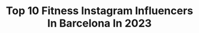 ---
title: Top 10 Fitness Instagram Influencers In Barcelona In 2023
description: >-
  Find top fitness Instagram influencers in Barcelona in 2023. Most popular hashtags: #fitness #barcelona #summer #fitnessmotivation.
platform: Instagram
hits: 88
text_top: Analyze the top-rated Instagram influencers on inBeat.
text_bottom: Our database has 88 Instagram influencers like this in Barcelona, Spain for you to work with.
profiles:
  - username: "polcejas"
    fullname: >-
      POL CEJAS ⚡️
    bio: >-
      • ☯️ Movimiento & Mentalidad • 👁 Master Sport Science & Health • 🏋🏽‍♂️ @powerbypolcejas • /// Adidas Coach
    location: "Spain"
    followers: 10358
    engagement: 400
    commentsToLikes: 0.049813
    id: ck8t5xliqbl580j786ez7wup7
    verified: false
    hashtags: "#adidasrunners, #fitnessbarcelona, #barcelonafitness, #squat"
  - username: "maia.rose.roberts"
    fullname: >-
      maia🌹rose
    bio: >-
      📍 ᴀɴɴᴀʀᴇʟʟᴀ 🌟 Prix de Lausanne 2021 🇬🇧 🌟 I n s i d e D a n c e A m b a s s a d o r 🌟 RClass Ambassador @klassdance
    location: "Spain"
    followers: 3848
    engagement: 1724
    commentsToLikes: 0.048429
    id: ckaorgxzvn60k0i78cv2j2nds
    verified: false
    hashtags: "#pdl2021, #dancersofinstagram, #dancer, #quarantine"
  - username: "luy983"
    fullname: >-
      Luciana Alves (Lucy) 🇧🇷 🇪🇸
    bio: >-
      👉 Embajadora @226ers 👉 Embajadora @sport_hg 👉 Embajadora @bend36_es 👉 Entrenador @kapurrosteam 👉 Apoyo @titanesmoneytransfer
    location: "Spain"
    followers: 5792
    engagement: 1590
    commentsToLikes: 0.059826
    id: ck5zwso9n6owj0i14ccx51uyb
    verified: false
    hashtags: "#barrabes, #viveguara, #trailrunninglife, #runninginspiration"
  - username: "alexsete__"
    fullname: >-
      𝑨𝑳𝑬𝑿   𝑼𝑴 🇹🇩
    bio: >-
      ______________ Fashion | Lifestyle | Fitness _____________ 📍Barcelona | Alba Iulia ✉️| Ƈontαct: ursete99@ցmαil.com Never duck your head win or lose
    location: "Spain"
    followers: 80085
    engagement: 213
    commentsToLikes: 0.090400
    id: ck8td1gtn1gka0j78ad20r1od
    verified: false
    hashtags: "#mensfashioner, #streetstyles, #moda, #mensstyleguide"
  - username: "germanfit_"
    fullname: >-
      German Lorenzo Navarro
    bio: >-
      10% descuento Zumub http://zumu.be/GERMANFIT Barcelona📍Fitness🏋️‍♂️ Running🏃‍♂️ Vidasana🥦 Alimentación 🍽 Entrenamiento personal🦸‍♂️ #sinexcusas
    location: "Spain"
    followers: 2690
    engagement: 1344
    commentsToLikes: 0.040108
    id: ckap6rkmuh4q80i789z75o5hy
    verified: false
    hashtags: "#nieve, #gymfitness, #picoftheday, #gymlove"
  - username: "raul.alvarado23"
    fullname: >-
      Raul Eduardo
    bio: >-
      📐Architect 📸 Photography 🇵🇦 Panama 📍 Barcelona
    location: "Spain"
    followers: 10404
    engagement: 910
    commentsToLikes: 0.026649
    id: ckf5q7lql8fla0j23zhat373d
    verified: false
    hashtags: "#parkguell, #summer, #hoscos, #panama"
  - username: "manukenpis"
    fullname: >-
      Manuel Moreno
    bio: >-
      🙎🏽‍♂️ Creador de contenido 👕 Moda, viajes, música y lifestyle 👖 📍#Madrid ↔️ Andújar (Jaén) 🌍 Next stop: Santander 📧 manukenpis@outlook.com
    location: "Spain"
    followers: 16597
    engagement: 1347
    commentsToLikes: 0.151261
    id: ck9wdmsq4ge460j78xt0jibg6
    verified: false
    hashtags: "#valencia, #hoscos, #outfitpost, #sunglasses"
  - username: "carmen.antonn"
    fullname: >-
      Carmen Antón
    bio: >-
      🎞 Actriz:@ocotalent_ rosamaria@ocotalent.com 📸 Moda&Publi: @salvadoragency @salvadormodels 🎬 @elclubdeactores 📍Madrid 👩🏼‍🎓Psychologist
    location: "Spain"
    followers: 25312
    engagement: 241
    commentsToLikes: 0.041234
    id: ck6txwt8b0b9u0j71z1sc9vck
    verified: false
    hashtags: "#happymonday, #tbt, #positivevibes, #balayagehair"
  - username: "dr_marcfit"
    fullname: >-
      Asem Marc Bacha. DDS
    bio: >-
      Spanish Dentist | Oral Implantology Professor at UIC @gornation Pro Athlete 🏆🥇WCO Battle of the Bars Dubai 2019 🏆🥇Feswc Arnold Classic Europe 2019
    location: "Spain"
    followers: 11294
    engagement: 707
    commentsToLikes: 0.030249
    id: ck5zvl4zd4fw00i14r0yv8e36
    verified: false
    hashtags: "#gymnastics, #freestyle, #balance, #gymnasticsshoutouts"
  - username: "beti_fitness"
    fullname: >-
      𝗜vet 𝗝P
    bio: >-
      👮🏽‍♀️ & 🏋🏽‍♀️ Asesora Nutricional y Deportiva Entrenadora Personal en @cosmofit_barcelona Atleta Bikini Fitness @fitnutrition.es code BETI-FN15
    location: "Spain"
    followers: 22641
    engagement: 127
    commentsToLikes: 0.062127
    id: ck6u3viat04j10j711rbisb73
    verified: false
    hashtags: "#felicidad, #mallorca, #healthylifestyle, #desconexion"
---